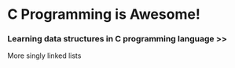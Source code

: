 # C Programming is Awesome!

### Learning data structures in C programming language >>
More singly linked lists
